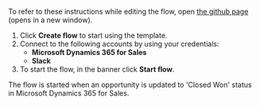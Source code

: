 To refer to these instructions while editing the flow, open [the github page](https://github.com/ot4i/app-connect-templates/tree/main/resources/markdown/Slack%20notifications%20for%20Closed%20Won%20opportunities%20in%20Microsoft%20Dynamics%20365_instructions.md) (opens in a new window).

1.	Click **Create flow** to start using the template.
2.	Connect to the following accounts by using your credentials:
    - **Microsoft Dynamics 365 for Sales** 
    - **Slack**
3.	To start the flow, in the banner click **Start flow**.

The flow is started when an opportunity is updated to 'Closed Won' status in Microsoft Dynamics 365 for Sales.
